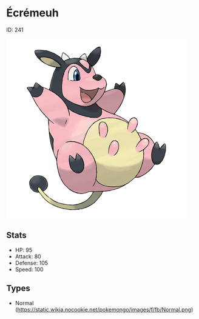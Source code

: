 # Écrémeuh


ID: 241

![](https://raw.githubusercontent.com/PokeAPI/sprites/master/sprites/pokemon/other/official-artwork/241.png "Écrémeuh")

## Stats


 - HP: 95
 - Attack: 80
 - Defense: 105
 - Speed: 100

## Types


 - Normal (https://static.wikia.nocookie.net/pokemongo/images/f/fb/Normal.png)
